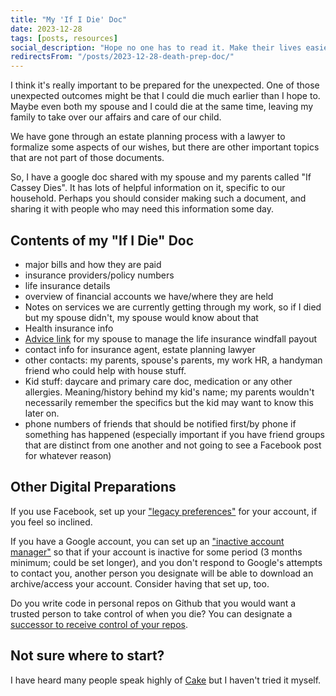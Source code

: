 ```yaml
---
title: "My 'If I Die' Doc"
date: 2023-12-28
tags: [posts, resources]
social_description: "Hope no one has to read it. Make their lives easier if they do"
redirectsFrom: "/posts/2023-12-28-death-prep-doc/"
---
```


I think it's really important to be prepared for the unexpected. One of those unexpected outcomes might be that I could die much earlier than I hope to. Maybe even both my spouse and I could die at the same time, leaving my family to take over our affairs and care of our child. 

We have gone through an estate planning process with a lawyer to formalize some aspects of our wishes, but there are other important topics that are not part of those documents.

So, I have a google doc shared with my spouse and my parents called "If Cassey Dies". It has lots of helpful information on it, specific to our household. Perhaps you should consider making such a document, and sharing it with people who may need this information some day.

## Contents of my "If I Die" Doc
 - major bills and how they are paid
 - insurance providers/policy numbers
 - life insurance details
 - overview of financial accounts we have/where they are held
 - Notes on services we are currently getting through my work, so if I died but my spouse didn't, my spouse would know about that
 - Health insurance info
 - [Advice link](https://www.reddit.com/r/personalfinance/wiki/windfall/) for my spouse to manage the life insurance windfall payout
 - contact info for insurance agent, estate planning lawyer
 - other contacts: my parents, spouse's parents, my work HR, a handyman friend who could help with house stuff.
 - Kid stuff: daycare and primary care doc, medication or any other allergies. Meaning/history behind my kid's name; my parents wouldn't necessarily remember the specifics but the kid may want to know this later on.
 - phone numbers of friends that should be notified first/by phone if something has happened (especially important if you have friend groups that are distinct from one another and not going to see a Facebook post for whatever reason)

 ## Other Digital Preparations

If you use Facebook, set up your ["legacy preferences"](https://accountscenter.facebook.com/personal_info/account_ownership_and_control) for your account, if you feel so inclined. 

If you have a Google account, you can set up an ["inactive account manager"](https://support.google.com/accounts/answer/3036546?hl=en) so that if your account is inactive for some period (3 months minimum; could be set longer), and you don't respond to Google's attempts to contact you, another person you designate will be able to download an archive/access your account. Consider having that set up, too. 

Do you write code in personal repos on Github that you would want a trusted person to take control of when you die? You can designate a [successor to receive control of your repos](https://github.com/settings/admin).

## Not sure where to start?
I have heard many people speak highly of [Cake](https://www.joincake.com) but I haven't tried it myself.

